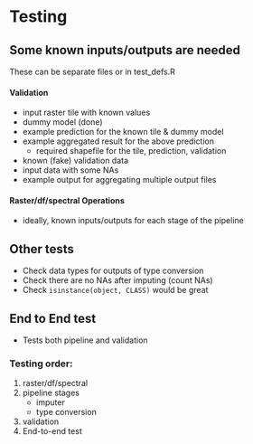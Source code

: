 # Testing

## Some known inputs/outputs are needed

These can be separate files or in test_defs.R

#### Validation

* input raster tile with known values
* dummy model (done)
* example prediction for the known tile & dummy model
* example aggregated result for the above prediction
  * required shapefile for the tile, prediction, validation 
* known (fake) validation data
* input data with some NAs
* example output for aggregating multiple output files

#### Raster/df/spectral Operations

* ideally, known inputs/outputs for each stage of the pipeline

## Other tests

* Check data types for outputs of type conversion
* Check there are no NAs after imputing (count NAs)
* Check `isinstance(object, CLASS)` would be great

## End to End test

* Tests both pipeline and validation

### Testing order:

1. raster/df/spectral
2. pipeline stages
   * imputer
   * type conversion
3. validation
4. End-to-end test
